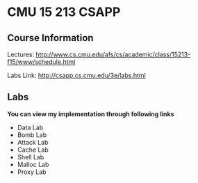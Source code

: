 # CMU 15 213 CSAPP

## Course Information

Lectures: <http://www.cs.cmu.edu/afs/cs/academic/class/15213-f15/www/schedule.html>

Labs Link: <http://csapp.cs.cmu.edu/3e/labs.html>

## Labs

**You can view my implementation through following links**

* Data Lab
* Bomb Lab
* Attack Lab
* Cache Lab
* Shell Lab
* Malloc Lab
* Proxy Lab